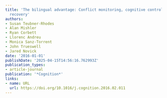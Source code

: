 ```yaml
---
title: 'The bilingual advantage: Conflict monitoring, cognitive control, and garden-path
  recovery'
authors:
- Susan Teubner-Rhodes
- Alan Mishler
- Ryan Corbett
- Llorenc Andreu
- Monica Sanz-Torrent
- John Trueswell
- Jared Novick
date: '2016-01-01'
publishDate: '2025-04-15T14:56:16.762993Z'
publication_types:
- article-journal
publication: '*Cognition*'
links:
- name: URL
  url: https://doi.org/10.1016/j.cognition.2016.02.011
---
```

